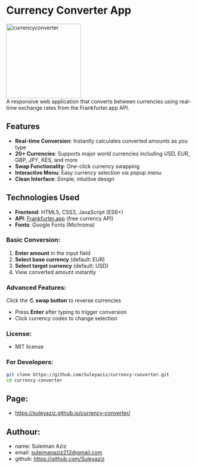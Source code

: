 # Currency Converter App

<img width="200px" alt="currencyconverter" src="https://github.com/user-attachments/assets/a259e346-84ff-4ec8-a23a-e3d16a3b64a1" />
<br/>
A responsive web application that converts between currencies using real-time exchange rates from the Frankfurter.app API.

## Features

- **Real-time Conversion**: Instantly calculates converted amounts as you type
- **20+ Currencies**: Supports major world currencies including USD, EUR, GBP, JPY, KES, and more
- **Swap Functionality**: One-click currency swapping
- **Interactive Menu**: Easy currency selection via popup menu
- **Clean Interface**: Simple, intuitive design


## Technologies Used

- **Frontend**: HTML5, CSS3, JavaScript (ES6+)
- **API**: [Frankfurter.app](https://www.frankfurter.app/) (free currency API)
- **Fonts**: Google Fonts (Michroma)


### Basic Conversion:
1. **Enter amount** in the input field
2. **Select base currency** (default: EUR)
3. **Select target currency** (default: USD)
4. View converted amount instantly

### Advanced Features:
 Click the **↻ swap button** to reverse currencies
- Press **Enter** after typing to trigger conversion
- Click currency codes to change selection
### License:
- MIT license 

### For Developers:
```bash
git clone https://github.com/Suleyaziz/currency-converter.git
cd currency-converter
 ```
## Page:
- https://suleyaziz.github.io/currency-converter/

## Authour:
- name: Suleiman Aziz
- email: suleimanaziz212@gmail.com
- github: https://github.com/Suleyaziz


